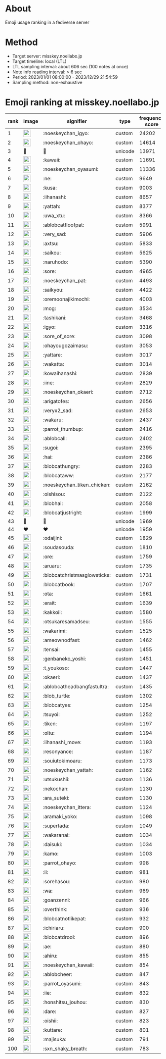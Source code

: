 # About
Emoji usage ranking in a fediverse server

# Method
- Target server: misskey.noellabo.jp
- Target timeline: local (LTL)
- LTL sampling interval: about 606 sec (100 notes at once)
- Note info reading interval: > 6 sec
- Period: 2023/01/01 08:00:00 - 2023/12/29 21:54:59 
- Sampling method: non-exhaustive

# Emoji ranking at misskey.noellabo.jp

|rank|image|signifier|type|frequency score|
|----|----|----|----|----|
|1|<img height="24" src="https://misskey.noellabo.jp/emoji/noeskeychan_igyo.webp">|:noeskeychan_igyo:|custom|24202|
|2|<img height="24" src="https://misskey.noellabo.jp/emoji/noeskeychan_ohayo.webp">|:noeskeychan_ohayo:|custom|14614|
|3|🎉|🎉|unicode|13971|
|4|<img height="24" src="https://misskey.noellabo.jp/emoji/kawaii.webp">|:kawaii:|custom|11691|
|5|<img height="24" src="https://misskey.noellabo.jp/emoji/noeskeychan_oyasumi.webp">|:noeskeychan_oyasumi:|custom|11336|
|6|<img height="24" src="https://misskey.noellabo.jp/emoji/ne.webp">|:ne:|custom|9649|
|7|<img height="24" src="https://misskey.noellabo.jp/emoji/kusa.webp">|:kusa:|custom|9003|
|8|<img height="24" src="https://misskey.noellabo.jp/emoji/iihanashi.webp">|:iihanashi:|custom|8657|
|9|<img height="24" src="https://misskey.noellabo.jp/emoji/yattah.webp">|:yattah:|custom|8377|
|10|<img height="24" src="https://misskey.noellabo.jp/emoji/uwa_xtu.webp">|:uwa_xtu:|custom|8366|
|11|<img height="24" src="https://misskey.noellabo.jp/emoji/ablobcatfloofpat.webp">|:ablobcatfloofpat:|custom|5991|
|12|<img height="24" src="https://misskey.noellabo.jp/emoji/very_sad.webp">|:very_sad:|custom|5906|
|13|<img height="24" src="https://misskey.noellabo.jp/emoji/axtsu.webp">|:axtsu:|custom|5833|
|14|<img height="24" src="https://misskey.noellabo.jp/emoji/saikou.webp">|:saikou:|custom|5625|
|15|<img height="24" src="https://misskey.noellabo.jp/emoji/naruhodo.webp">|:naruhodo:|custom|5390|
|16|<img height="24" src="https://misskey.noellabo.jp/emoji/sore.webp">|:sore:|custom|4965|
|17|<img height="24" src="https://misskey.noellabo.jp/emoji/noeskeychan_pat.webp">|:noeskeychan_pat:|custom|4493|
|18|<img height="24" src="https://misskey.noellabo.jp/emoji/saikyou.webp">|:saikyou:|custom|4422|
|19|<img height="24" src="https://misskey.noellabo.jp/emoji/oremoonajikimochi.webp">|:oremoonajikimochi:|custom|4003|
|20|<img height="24" src="https://misskey.noellabo.jp/emoji/mog.webp">|:mog:|custom|3534|
|21|<img height="24" src="https://misskey.noellabo.jp/emoji/tashikani.webp">|:tashikani:|custom|3468|
|22|<img height="24" src="https://misskey.noellabo.jp/emoji/igyo.webp">|:igyo:|custom|3316|
|23|<img height="24" src="https://misskey.noellabo.jp/emoji/sore_of_sore.webp">|:sore_of_sore:|custom|3098|
|24|<img height="24" src="https://misskey.noellabo.jp/emoji/ohayougozaimasu.webp">|:ohayougozaimasu:|custom|3053|
|25|<img height="24" src="https://misskey.noellabo.jp/emoji/yattare.webp">|:yattare:|custom|3017|
|26|<img height="24" src="https://misskey.noellabo.jp/emoji/wakatta.webp">|:wakatta:|custom|3014|
|27|<img height="24" src="https://misskey.noellabo.jp/emoji/kowaihanashi.webp">|:kowaihanashi:|custom|2839|
|28|<img height="24" src="https://misskey.noellabo.jp/emoji/iine.webp">|:iine:|custom|2829|
|29|<img height="24" src="https://misskey.noellabo.jp/emoji/noeskeychan_okaeri.webp">|:noeskeychan_okaeri:|custom|2712|
|30|<img height="24" src="https://misskey.noellabo.jp/emoji/arigatofes.webp">|:arigatofes:|custom|2656|
|31|<img height="24" src="https://misskey.noellabo.jp/emoji/veryx2_sad.webp">|:veryx2_sad:|custom|2653|
|32|<img height="24" src="https://misskey.noellabo.jp/emoji/wakaru.webp">|:wakaru:|custom|2437|
|33|<img height="24" src="https://misskey.noellabo.jp/emoji/parrot_thumbup.webp">|:parrot_thumbup:|custom|2416|
|34|<img height="24" src="https://misskey.noellabo.jp/emoji/ablobcall.webp">|:ablobcall:|custom|2402|
|35|<img height="24" src="https://misskey.noellabo.jp/emoji/sugoi.webp">|:sugoi:|custom|2395|
|36|<img height="24" src="https://misskey.noellabo.jp/emoji/hai.webp">|:hai:|custom|2386|
|37|<img height="24" src="https://misskey.noellabo.jp/emoji/blobcathungry.webp">|:blobcathungry:|custom|2283|
|38|<img height="24" src="https://misskey.noellabo.jp/emoji/blobcataww.webp">|:blobcataww:|custom|2177|
|39|<img height="24" src="https://misskey.noellabo.jp/emoji/noeskeychan_tiken_chicken.webp">|:noeskeychan_tiken_chicken:|custom|2162|
|40|<img height="24" src="https://misskey.noellabo.jp/emoji/oishisou.webp">|:oishisou:|custom|2122|
|41|<img height="24" src="https://misskey.noellabo.jp/emoji/blobhai.webp">|:blobhai:|custom|2058|
|42|<img height="24" src="https://misskey.noellabo.jp/emoji/blobcatjustright.webp">|:blobcatjustright:|custom|1999|
|43|🍗|🍗|unicode|1969|
|44|❤|❤|unicode|1959|
|45|<img height="24" src="https://misskey.noellabo.jp/emoji/odaijini.webp">|:odaijini:|custom|1829|
|46|<img height="24" src="https://misskey.noellabo.jp/emoji/soudasouda.webp">|:soudasouda:|custom|1810|
|47|<img height="24" src="https://misskey.noellabo.jp/emoji/ore.webp">|:ore:|custom|1759|
|48|<img height="24" src="https://misskey.noellabo.jp/emoji/aruaru.webp">|:aruaru:|custom|1735|
|49|<img height="24" src="https://misskey.noellabo.jp/emoji/blobcatchristmasglowsticks.webp">|:blobcatchristmasglowsticks:|custom|1731|
|50|<img height="24" src="https://misskey.noellabo.jp/emoji/blobcatbook.webp">|:blobcatbook:|custom|1707|
|51|<img height="24" src="https://misskey.noellabo.jp/emoji/ota.webp">|:ota:|custom|1661|
|52|<img height="24" src="https://misskey.noellabo.jp/emoji/erait.webp">|:erait:|custom|1639|
|53|<img height="24" src="https://misskey.noellabo.jp/emoji/kakkoii.webp">|:kakkoii:|custom|1580|
|54|<img height="24" src="https://misskey.noellabo.jp/emoji/otsukaresamadseu.webp">|:otsukaresamadseu:|custom|1555|
|55|<img height="24" src="https://misskey.noellabo.jp/emoji/wakarimi.webp">|:wakarimi:|custom|1525|
|56|<img height="24" src="https://misskey.noellabo.jp/emoji/ameownodfast.webp">|:ameownodfast:|custom|1462|
|57|<img height="24" src="https://misskey.noellabo.jp/emoji/tensai.webp">|:tensai:|custom|1455|
|58|<img height="24" src="https://misskey.noellabo.jp/emoji/genbaneko_yoshi.webp">|:genbaneko_yoshi:|custom|1451|
|59|<img height="24" src="https://misskey.noellabo.jp/emoji/t_youkoso.webp">|:t_youkoso:|custom|1447|
|60|<img height="24" src="https://misskey.noellabo.jp/emoji/okaeri.webp">|:okaeri:|custom|1437|
|61|<img height="24" src="https://misskey.noellabo.jp/emoji/ablobcatheadbangfastultra.webp">|:ablobcatheadbangfastultra:|custom|1435|
|62|<img height="24" src="https://misskey.noellabo.jp/emoji/blob_turtle.webp">|:blob_turtle:|custom|1302|
|63|<img height="24" src="https://misskey.noellabo.jp/emoji/blobcatyes.webp">|:blobcatyes:|custom|1254|
|64|<img height="24" src="https://misskey.noellabo.jp/emoji/tsuyoi.webp">|:tsuyoi:|custom|1252|
|65|<img height="24" src="https://misskey.noellabo.jp/emoji/tiken.webp">|:tiken:|custom|1197|
|66|<img height="24" src="https://misskey.noellabo.jp/emoji/oltu.webp">|:oltu:|custom|1194|
|67|<img height="24" src="https://misskey.noellabo.jp/emoji/iihanashi_move.webp">|:iihanashi_move:|custom|1193|
|68|<img height="24" src="https://misskey.noellabo.jp/emoji/resonyance.webp">|:resonyance:|custom|1187|
|69|<img height="24" src="https://misskey.noellabo.jp/emoji/souiutokimoaru.webp">|:souiutokimoaru:|custom|1173|
|70|<img height="24" src="https://misskey.noellabo.jp/emoji/noeskeychan_yattah.webp">|:noeskeychan_yattah:|custom|1162|
|71|<img height="24" src="https://misskey.noellabo.jp/emoji/utsukushii.webp">|:utsukushii:|custom|1136|
|72|<img height="24" src="https://misskey.noellabo.jp/emoji/nekochan.webp">|:nekochan:|custom|1130|
|73|<img height="24" src="https://misskey.noellabo.jp/emoji/ara_suteki.webp">|:ara_suteki:|custom|1130|
|74|<img height="24" src="https://misskey.noellabo.jp/emoji/noeskeychan_ittera.webp">|:noeskeychan_ittera:|custom|1124|
|75|<img height="24" src="https://misskey.noellabo.jp/emoji/aramaki_yoko.webp">|:aramaki_yoko:|custom|1098|
|76|<img height="24" src="https://misskey.noellabo.jp/emoji/supertada.webp">|:supertada:|custom|1049|
|77|<img height="24" src="https://misskey.noellabo.jp/emoji/wakaranai.webp">|:wakaranai:|custom|1034|
|78|<img height="24" src="https://misskey.noellabo.jp/emoji/daisuki.webp">|:daisuki:|custom|1034|
|79|<img height="24" src="https://misskey.noellabo.jp/emoji/kamo.webp">|:kamo:|custom|1003|
|80|<img height="24" src="https://misskey.noellabo.jp/emoji/parrot_ohayo.webp">|:parrot_ohayo:|custom|998|
|81|<img height="24" src="https://misskey.noellabo.jp/emoji/ii.webp">|:ii:|custom|981|
|82|<img height="24" src="https://misskey.noellabo.jp/emoji/sorehasou.webp">|:sorehasou:|custom|980|
|83|<img height="24" src="https://misskey.noellabo.jp/emoji/wa.webp">|:wa:|custom|969|
|84|<img height="24" src="https://misskey.noellabo.jp/emoji/goanzenni.webp">|:goanzenni:|custom|966|
|85|<img height="24" src="https://misskey.noellabo.jp/emoji/overthink.webp">|:overthink:|custom|936|
|86|<img height="24" src="https://misskey.noellabo.jp/emoji/blobcatnotlikepat.webp">|:blobcatnotlikepat:|custom|932|
|87|<img height="24" src="https://misskey.noellabo.jp/emoji/ichiriaru.webp">|:ichiriaru:|custom|900|
|88|<img height="24" src="https://misskey.noellabo.jp/emoji/blobcatdrool.webp">|:blobcatdrool:|custom|896|
|89|<img height="24" src="https://misskey.noellabo.jp/emoji/ae.webp">|:ae:|custom|880|
|90|<img height="24" src="https://misskey.noellabo.jp/emoji/ahiru.webp">|:ahiru:|custom|855|
|91|<img height="24" src="https://misskey.noellabo.jp/emoji/noeskeychan_kawaii.webp">|:noeskeychan_kawaii:|custom|854|
|92|<img height="24" src="https://misskey.noellabo.jp/emoji/ablobcheer.webp">|:ablobcheer:|custom|847|
|93|<img height="24" src="https://misskey.noellabo.jp/emoji/parrot_oyasumi.webp">|:parrot_oyasumi:|custom|843|
|94|<img height="24" src="https://misskey.noellabo.jp/emoji/iie.webp">|:iie:|custom|832|
|95|<img height="24" src="https://misskey.noellabo.jp/emoji/honshitsu_jouhou.webp">|:honshitsu_jouhou:|custom|830|
|96|<img height="24" src="https://misskey.noellabo.jp/emoji/dare.webp">|:dare:|custom|827|
|97|<img height="24" src="https://misskey.noellabo.jp/emoji/oishii.webp">|:oishii:|custom|823|
|98|<img height="24" src="https://misskey.noellabo.jp/emoji/kuttare.webp">|:kuttare:|custom|801|
|99|<img height="24" src="https://misskey.noellabo.jp/emoji/majisuka.webp">|:majisuka:|custom|791|
|100|<img height="24" src="https://misskey.noellabo.jp/emoji/sxn_shaky_breath.webp">|:sxn_shaky_breath:|custom|783|
